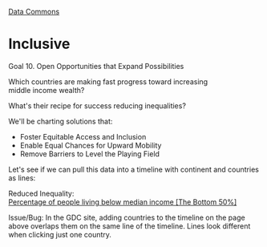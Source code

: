 [Data Commons](../)

# Inclusive

Goal 10. Open Opportunities that Expand Possibilities

Which countries are making fast progress
toward increasing middle&nbsp;income&nbsp;wealth?

What's their recipe for success reducing inequalities?

We'll be charting solutions that:

- Foster Equitable Access and Inclusion
- Enable Equal Chances for Upward Mobility
- Remove Barriers to Level the Playing Field

Let's see if we can pull this data into a timeline with continent and countries as lines:

Reduced Inequality:  
[Percentage of people living below median income [The Bottom 50%]](https://datacommons.org/tools/statvar#s=dc%2Fs%2FUnitedNationsUn&d=dc%2Fd%2FUnitedNationsUn_SdgIndicatorsDatabase&sv=sdg%2FSI_POV_50MI.INCOME_WEALTH_QUANTILE--B50)

Issue/Bug: In the GDC site, adding countries to the timeline on the page above overlaps them on the same line of the timeline. Lines look different when clicking just one country.